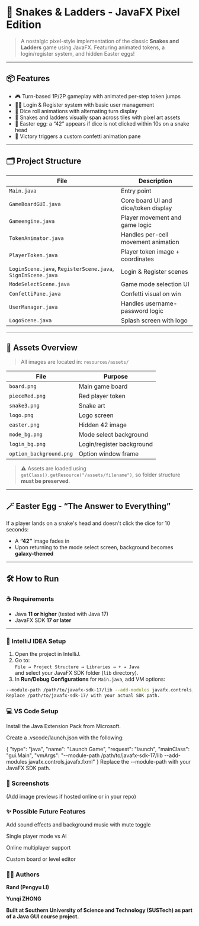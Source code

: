 # 🎲 Snakes & Ladders - JavaFX Pixel Edition

> A nostalgic pixel-style implementation of the classic **Snakes and Ladders** game using JavaFX. Featuring animated tokens, a login/register system, and hidden Easter eggs!

---

## 📦 Features

- 🎮 Turn-based 1P/2P gameplay with animated per-step token jumps
- 🧑‍💻 Login & Register system with basic user management
- 🎲 Dice roll animations with alternating turn display
- 🐍 Snakes and ladders visually span across tiles with pixel art assets
- 🌠 Easter egg: a “42” appears if dice is not clicked within 10s on a snake head
- 🎉 Victory triggers a custom confetti animation pane

---

## 🗂️ Project Structure

| File | Description |
|------|-------------|
| `Main.java` | Entry point |
| `GameBoardGUI.java` | Core board UI and dice/token display |
| `Gameengine.java` | Player movement and game logic |
| `TokenAnimator.java` | Handles per-cell movement animation |
| `PlayerToken.java` | Player token image + coordinates |
| `LoginScene.java`, `RegisterScene.java`, `SignInScene.java` | Login & Register scenes |
| `ModeSelectScene.java` | Game mode selection UI |
| `ConfettiPane.java` | Confetti visual on win |
| `UserManager.java` | Handles username-password logic |
| `LogoScene.java` | Splash screen with logo |

---

## 🎨 Assets Overview

> All images are located in: `resources/assets/`

| File | Purpose |
|------|--------|
| `board.png` | Main game board |
| `pieceRed.png` | Red player token |
| `snake3.png` | Snake art |
| `logo.png` | Logo screen |
| `easter.png` | Hidden 42 image |
| `mode_bg.png` | Mode select background |
| `login_bg.png` | Login/register background |
| `option_background.png` | Option window frame |

> ⚠️ Assets are loaded using `getClass().getResource("/assets/filename")`, so folder structure **must be preserved**.

---

## 🪄 Easter Egg - “The Answer to Everything”

If a player lands on a snake's head and doesn't click the dice for 10 seconds:
- A **“42”** image fades in
- Upon returning to the mode select screen, background becomes **galaxy-themed**

---

## 🛠 How to Run

### ☕ Requirements

- Java **11 or higher** (tested with Java 17)
- JavaFX SDK **17 or later**

---

### 🚀 IntelliJ IDEA Setup

1. Open the project in IntelliJ.
2. Go to:  
   `File → Project Structure → Libraries → + → Java`  
   and select your JavaFX SDK folder (`lib` directory).
3. In **Run/Debug Configurations** for `Main.java`, add VM options:

```bash
--module-path /path/to/javafx-sdk-17/lib --add-modules javafx.controls,javafx.fxml
Replace /path/to/javafx-sdk-17/ with your actual SDK path.
```

### 💻 VS Code Setup

Install the Java Extension Pack from Microsoft.

Create a .vscode/launch.json with the following:

{
  "type": "java",
  "name": "Launch Game",
  "request": "launch",
  "mainClass": "gui.Main",
  "vmArgs": "--module-path /path/to/javafx-sdk-17/lib --add-modules javafx.controls,javafx.fxml"
}
Replace the --module-path with your JavaFX SDK path.

### 📸 Screenshots

(Add image previews if hosted online or in your repo)

### ✨ Possible Future Features

Add sound effects and background music with mute toggle

Single player mode vs AI

Online multiplayer support

Custom board or level editor

### 👨‍💻 Authors

**Rand (Pengyu LI)**

**Yunqi ZHONG**

**Built at Southern University of Science and Technology (SUSTech) as part of a Java GUI course project.**

